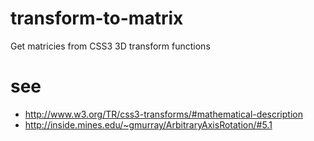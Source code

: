 # transform-to-matrix

Get matricies from CSS3 3D transform functions

# see

- http://www.w3.org/TR/css3-transforms/#mathematical-description
- http://inside.mines.edu/~gmurray/ArbitraryAxisRotation/#5.1